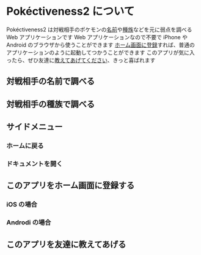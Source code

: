 # Pokéctiveness2 について
Pokéctiveness2 は対戦相手のポケモンの[名前](#対戦相手の名前で調べる)や[種族](#対戦相手の名前で調べる)などを元に弱点を調べる Web アプリケーションです
Web アプリケーションなので不要で iPhone や Android のブラウザから使うことができます
[ホーム画面に登録](#このアプリをホーム画面に登録する)すれば、普通のアプリケーションのように起動してつかうことができます
このアプリが気に入ったら、ぜひ友達に[教えてあげてください](#このアプリを友達に教えてあげる)、きっと喜ばれます

## 対戦相手の名前で調べる

## 対戦相手の種族で調べる

## サイドメニュー
### ホームに戻る
### ドキュメントを開く

## このアプリをホーム画面に登録する

### iOS の場合
### Androdi の場合

## このアプリを友達に教えてあげる
